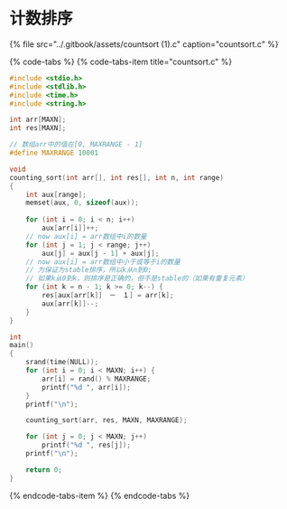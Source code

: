 # 计数排序

{% file src="../.gitbook/assets/countsort \(1\).c" caption="countsort.c" %}

{% code-tabs %}
{% code-tabs-item title="countsort.c" %}
```c
#include <stdio.h>
#include <stdlib.h>
#include <time.h>
#include <string.h>

int arr[MAXN];
int res[MAXN];

// 数组arr中的值在[0, MAXRANGE - 1]
#define MAXRANGE 10001

void
counting_sort(int arr[], int res[], int n, int range)
{
    int aux[range];
    memset(aux, 0, sizeof(aux));
    
    for (int i = 0; i < n; i++)
        aux[arr[i]]++;
    // now aux[i] = arr数组中i的数量
    for (int j = 1; j < range; j++)
        aux[j] = aux[j - 1] + aux[j];
    // now aux[i] = arr数组中小于或等于i的数量
    // 为保证为stable排序，所以k从n到0;
    // 如果k从0到k，则排序是正确的，但不是stable的（如果有重复元素）
    for (int k = n - 1; k >= 0; k--) {
        res[aux[arr[k]]　－　１] = arr[k];
        aux[arr[k]]--;
    }
}

int
main()
{
    srand(time(NULL));
    for (int i = 0; i < MAXN; i++) {
        arr[i] = rand() % MAXRANGE;
        printf("%d ", arr[i]);
    }
    printf("\n");

    counting_sort(arr, res, MAXN, MAXRANGE);

    for (int j = 0; j < MAXN; j++)
        printf("%d ", res[j]);
    printf("\n");

    return 0;
}
```
{% endcode-tabs-item %}
{% endcode-tabs %}

